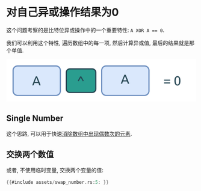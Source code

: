 # 对自己异或操作结果为0

这个问题考察的是比特位异或操作中的一个重要特性: `A XOR A == 0`.

我们可以利用这个特性, 遍历数组中的每一项, 然后计算异或值, 最后的结果就是那个单值.

![self-xor](assets/self-xor.svg)

## Single Number

这个思路, 可以用于快速[消除数组中出现偶数次的元素](https://leetcode.com/problems/single-number/).

## 交换两个数值

或者, 不使用临时变量, 交换两个变量的值:

```rust
{{#include assets/swap_number.rs:5: }}
```
